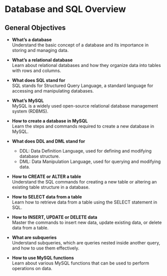 

# Database and SQL Overview

## General Objectives

- **What’s a database**  
  Understand the basic concept of a database and its importance in storing and managing data.

- **What’s a relational database**  
  Learn about relational databases and how they organize data into tables with rows and columns.

- **What does SQL stand for**  
  SQL stands for Structured Query Language, a standard language for accessing and manipulating databases.

- **What’s MySQL**  
  MySQL is a widely used open-source relational database management system (RDBMS).

- **How to create a database in MySQL**  
  Learn the steps and commands required to create a new database in MySQL.

- **What does DDL and DML stand for**  
  - DDL: Data Definition Language, used for defining and modifying database structure.
  - DML: Data Manipulation Language, used for querying and modifying data.

- **How to CREATE or ALTER a table**  
  Understand the SQL commands for creating a new table or altering an existing table structure in a database.

- **How to SELECT data from a table**  
  Learn how to retrieve data from a table using the SELECT statement in SQL.

- **How to INSERT, UPDATE or DELETE data**  
  Master the commands to insert new data, update existing data, or delete data from a table.

- **What are subqueries**  
  Understand subqueries, which are queries nested inside another query, and how to use them effectively.

- **How to use MySQL functions**  
  Learn about various MySQL functions that can be used to perform operations on data.


